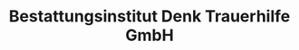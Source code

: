 ---
title: "Bestattungsinstitut Denk Trauerhilfe GmbH"
url: /muenchen/bestattungsinstitut-denk-trauerhilfe-gmbh/
shop: Bestattungen
---